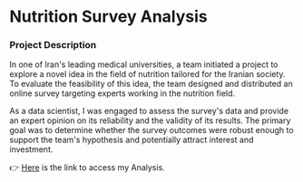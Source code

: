 # Nutrition Survey Analysis
### Project Description
In one of Iran's leading medical universities, a team initiated a project to explore a novel idea in the field of nutrition tailored for the Iranian society. To evaluate the feasibility of this idea, the team designed and distributed an online survey targeting experts working in the nutrition field.

As a data scientist, I was engaged to assess the survey's data and provide an expert opinion on its reliability and the validity of its results. The primary goal was to determine whether the survey outcomes were robust enough to support the team's hypothesis and potentially attract interest and investment.

👉 [Here](https://github.com/BolandianBolandian/NutritionSurveyAnalysis/blob/main/Survey_Report_Analysis.ipynb) is the link to access my Analysis.





